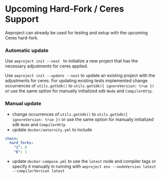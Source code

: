 # Upcoming Hard-Fork / Ceres Support

Aeproject can already be used for testing and setup with the upcoming Ceres hard-fork.

### Automatic update

Use `aeproject init --next ` to initialize a new project that has the necessary adjustments for ceres applied.

Use `aeproject init --update --next` to update an existing project with the adjustments for ceres. For updating existing tests implemented change occurrences of `utils.getSdk()` to `utils.getSdk({ ignoreVersion: true })` or use the same option for manually initialized sdk `Node` and `CompilerHttp`. 

### Manual update

 - change occurrences of `utils.getSdk()` to `utils.getSdk({ ignoreVersion: true })` or use the same option for manually initialized sdk `Node` and `CompilerHttp`
 - update `docker/aeternity.yml` to include 
```yaml
chain:
  hard_forks:
    "1": 0
    "6": 1
```
 - update `docker-compose.yml` to use the `latest` node and compiler tags or specify it manually in running with `aeproject env --nodeVersion latest --compilerVersion latest`